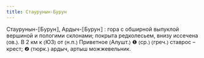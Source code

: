 ```yaml
---
title: Стаурунын-Бурун
---
```


Стаурунын-⟦Бурун⟧, Ардыч-⟦Бурун⟧
: гора с обширной выпуклой вершиной и пологими склонами; покрыта редколесьем, внизу иссечена ⦅ов.⦆. В 2 км к ⦅ЮЗ⦆ от ⦅н.п.⦆ Приветное ⦅Алушт.⦆ ❶ ⦅ср.⦆ ⦅греч.⦆ ставрос – крест; ❷ ⦅тюрк.⦆ ардыч, артыш можжевельник.
